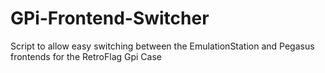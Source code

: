 # GPi-Frontend-Switcher
Script to allow easy switching between the EmulationStation and Pegasus frontends for the RetroFlag Gpi Case
